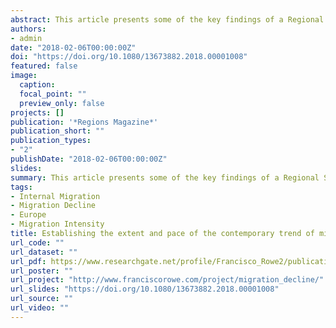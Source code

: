 ```yaml
---
abstract: This article presents some of the key findings of a Regional Studies Association funded project on internal migration in Europe (“Understanding the declining trend in internal migration in Europe”). The project aims to examine the long-term trend of migration rates in 27 European countries. Specifically, two of the key aims are&#58; (1) to assess the prevalence of migration decline in Europe; and, (2) to establish the start and pace of this contemporary trend. The current article will present some key findings and provide some details of the complexities in terms of spatial and temporal data harmonisation for the analysis of internal migration trends. 
authors:
- admin
date: "2018-02-06T00:00:00Z"
doi: "https://doi.org/10.1080/13673882.2018.00001008"
featured: false
image:
  caption: 
  focal_point: ""
  preview_only: false
projects: []
publication: '*Regions Magazine*'
publication_short: ""
publication_types:
- "2"
publishDate: "2018-02-06T00:00:00Z"
slides: 
summary: This article presents some of the key findings of a Regional Studies Association funded project on internal migration in Europe (“Understanding the declining trend in internal migration in Europe”).
tags:
- Internal Migration
- Migration Decline
- Europe
- Migration Intensity
title: Establishing the extent and pace of the contemporary trend of migration decline in Europe
url_code: ""
url_dataset: ""
url_pdf: https://www.researchgate.net/profile/Francisco_Rowe2/publication/325576056_Establishing_the_extent_and_pace_of_the_contemporary_trend_of_migration_decline_in_Europe/links/5b16a8d60f7e9bda0ffe9597/Establishing-the-extent-and-pace-of-the-contemporary-trend-of-migration-decline-in-Europe.pdf
url_poster: ""
url_project: "http://www.franciscorowe.com/project/migration_decline/"
url_slides: "https://doi.org/10.1080/13673882.2018.00001008"
url_source: ""
url_video: ""
---
```


